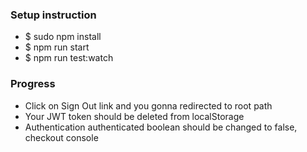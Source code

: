 <h3>Setup instruction</h3>
<ul>
	<li>$ sudo npm install</li>
	<li>$ npm run start</li>
	<li>$ npm run test:watch</li>
</ul>
<h3>Progress</h3>
<ul>
	<li>Click on Sign Out link and you gonna redirected to root path</li>
	<li>Your JWT token should be deleted from localStorage</li>
	<li>Authentication authenticated boolean should be changed to false, checkout console</li>
</ul>
